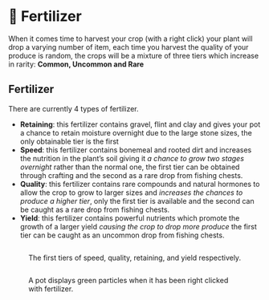 # 🦴 Fertilizer

When it comes time to harvest your crop (with a right click) your plant will drop a varying number of item, each time you harvest the quality of your produce is random, the crops will be a mixture of three tiers which increase in rarity: **Common, Uncommon and Rare**



## Fertilizer

There are currently 4 types of fertilizer.

* **Retaining**: this fertilizer contains gravel, flint and clay and gives your pot a chance to retain moisture overnight due to the large stone sizes, the only obtainable tier is the first
* **Speed**: this fertilizer contains bonemeal and rooted dirt and increases the nutrition in the plant’s soil giving it _a chance to grow two stages overnight_ rather than the normal one, the first tier can be obtained through crafting and the second as a rare drop from fishing chests.
* **Quality**: this fertilizer contains rare compounds and natural hormones to allow the crop to grow to larger sizes and _increases the chances to produce a higher tier_, only the first tier is available and the second can be caught as a rare drop from fishing chests.
* **Yield**: this fertilizer contains powerful nutrients which promote the growth of a larger yield _causing the crop to drop more produce_ the first tier can be caught as an uncommon drop from fishing chests.

<figure><img src="../../.gitbook/assets/image (4) (1).png" alt=""><figcaption><p>The first tiers of speed, quality, retaining, and yield respectively.</p></figcaption></figure>



<figure><img src="../../.gitbook/assets/image (6) (1).png" alt=""><figcaption><p>A pot displays green particles when it has been right clicked with fertilizer.</p></figcaption></figure>
